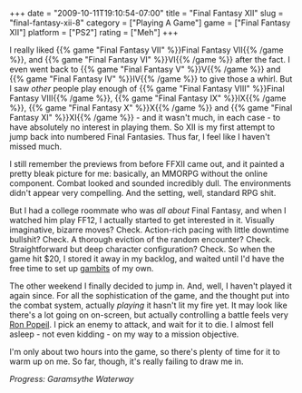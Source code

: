 +++
date = "2009-10-11T19:10:54-07:00"
title = "Final Fantasy XII"
slug = "final-fantasy-xii-8"
category = ["Playing A Game"]
game = ["Final Fantasy XII"]
platform = ["PS2"]
rating = ["Meh"]
+++

I really liked {{% game "Final Fantasy VII" %}}Final Fantasy VII{{% /game %}}, and {{% game "Final Fantasy VI" %}}VI{{% /game %}} after the fact.  I even went back to {{% game "Final Fantasy V" %}}V{{% /game %}} and {{% game "Final Fantasy IV" %}}IV{{% /game %}} to give those a whirl.  But I saw <i>other</i> people play enough of {{% game "Final Fantasy VIII" %}}Final Fantasy VIII{{% /game %}}, {{% game "Final Fantasy IX" %}}IX{{% /game %}}, {{% game "Final Fantasy X" %}}X{{% /game %}} and {{% game "Final Fantasy XI" %}}XI{{% /game %}} - and it wasn't much, in each case - to have absolutely no interest in playing them.  So XII is my first attempt to jump back into numbered Final Fantasies.  Thus far, I feel like I haven't missed much.

I still remember the previews from before FFXII came out, and it painted a pretty bleak picture for me: basically, an MMORPG without the online component.  Combat looked and sounded incredibly dull.  The environments didn't appear very compelling.  And the setting, well, standard RPG shit.

But I had a college roommate who was <i>all about</i> Final Fantasy, and when I watched him play FF12, I actually started to get interested in it.  Visually imaginative, bizarre moves?  Check.  Action-rich pacing with little downtime bullshit?  Check.  A thorough eviction of the random encounter?  Check.  Straightforward but deep character configuration?  Check.  So when the game hit $20, I stored it away in my backlog, and waited until I'd have the free time to set up <a href="http://finalfantasy.neoseeker.com/wiki/Gambits">gambits</a> of my own.

The other weekend I finally decided to jump in.  And, well, I haven't played it again since.  For all the sophistication of the game, and the thought put into the combat system, actually <i>playing</i> it hasn't lit my fire yet.  It may look like there's a lot going on on-screen, but actually controlling a battle feels very <a href="http://en.wikipedia.org/wiki/Ron_Popeil">Ron Popeil</a>.  I pick an enemy to attack, and wait for it to die.  I almost fell asleep - not even kidding - on my way to a mission objective.

I'm only about two hours into the game, so there's plenty of time for it to warm up on me.  So far, though, it's really failing to draw me in.

<i>Progress: Garamsythe Waterway</i>